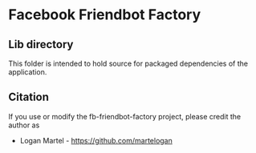# Facebook Friendbot Factory

## Lib directory

This folder is intended to hold source for packaged dependencies of the application.

## Citation

If you use or modify the fb-friendbot-factory project, please credit the author as

* Logan Martel - https://github.com/martelogan
